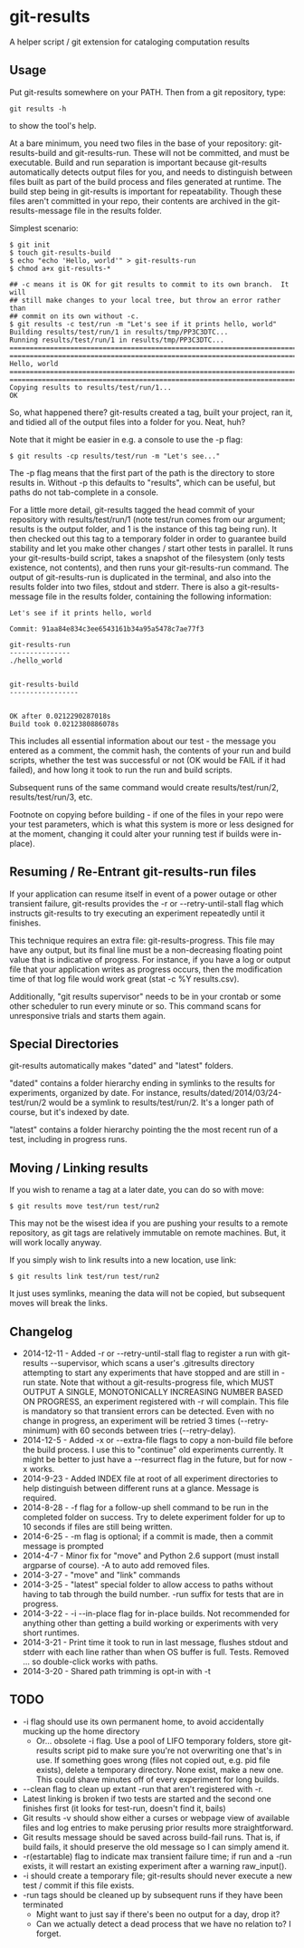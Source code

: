 git-results
===========

A helper script / git extension for cataloging computation results

Usage
-----

Put git-results somewhere on your PATH.  Then from a git repository, type:

    git results -h

to show the tool's help.

At a bare minimum, you need two files in the base of your repository:
git-results-build and git-results-run.  These will not be committed,
and must be executable.  Build and run separation is important because
git-results automatically detects output files for you, and needs to distinguish
between files built as part of the build process and files generated at runtime.
The build step being in git-results is important for repeatability.  Though
these files aren't committed in your repo, their contents are archived in the
git-results-message file in the results folder.

Simplest scenario:

    $ git init
    $ touch git-results-build
    $ echo "echo 'Hello, world'" > git-results-run
    $ chmod a+x git-results-*

    ## -c means it is OK for git results to commit to its own branch.  It will
    ## still make changes to your local tree, but throw an error rather than
    ## commit on its own without -c.
    $ git results -c test/run -m "Let's see if it prints hello, world"
    Building results/test/run/1 in results/tmp/PP3C3DTC...
    Running results/test/run/1 in results/tmp/PP3C3DTC...
    ================================================================================
    ================================================================================
    Hello, world
    ================================================================================
    ================================================================================
    Copying results to results/test/run/1...
    OK

So, what happened there?  git-results created a tag, built your project, ran it,
and tidied all of the output files into a folder for you.  Neat, huh?

Note that it might be easier in e.g. a console to use the -p flag:

    $ git results -cp results/test/run -m "Let's see..."

The -p flag means that the first part of the path is the directory to store
results in.  Without -p this defaults to "results", which can be useful, but
paths do not tab-complete in a console.

For a little more detail, git-results tagged the head commit of your repository
with results/test/run/1 (note test/run comes from our argument; results is the
output folder, and 1 is the instance of this tag being run).  It then checked
out this tag to a temporary folder in order to guarantee build stability and
let you make other changes / start other tests in parallel.  It runs your
git-results-build script, takes a snapshot of the filesystem (only tests
existence, not contents), and then runs your git-results-run command.  The
output of git-results-run is duplicated in the terminal, and also into the
results folder into two files, stdout and stderr.  There is also a
git-results-message file in the results folder, containing the following
information:

    Let's see if it prints hello, world

    Commit: 91aa84e834c3ee6543161b34a95a5478c7ae77f3

    git-results-run
    ---------------
    ./hello_world


    git-results-build
    -----------------


    OK after 0.0212290287018s
    Build took 0.0212380886078s

This includes all essential information about our test - the message you entered
as a comment, the commit hash, the contents of your run and build scripts,
whether the test was successful or not (OK would be FAIL if it had failed),
and how long it took to run the run and build scripts.

Subsequent runs of the same command would create results/test/run/2,
results/test/run/3, etc.

Footnote on copying before building - if one of the files
in your repo were your test parameters, which is what this system is more or
less designed for at the moment, changing it could alter your running test if
builds were in-place).


Resuming / Re-Entrant git-results-run files
-------------------------------------------

If your application can resume itself in event of a power outage or other transient
failure, git-results provides the -r or --retry-until-stall flag which instructs
git-results to try executing an experiment repeatedly until it finishes.

This technique requires an extra file: git-results-progress.  This file may have
any output, but its final line must be a non-decreasing floating point value that
is indicative of progress.  For instance, if you have a log or output file that
your application writes as progress occurs, then the modification time of that
log file would work great (stat -c %Y results.csv).

Additionally, "git results supervisor" needs to be in your crontab or some
other scheduler to run every minute or so.  This command scans for unresponsive
trials and starts them again.


Special Directories
-------------------

git-results automatically makes "dated" and "latest" folders.

"dated" contains
a folder hierarchy ending in symlinks to the results for experiments, organized
by date.  For instance, results/dated/2014/03/24-test/run/2 would be a symlink
to results/test/run/2.  It's a longer path of course, but it's indexed by date.

"latest" contains a folder hierarchy pointing the the most recent run of a test,
including in progress runs.


Moving / Linking results
------------------------
If you wish to rename a tag at a later date, you can do so with move:

    $ git results move test/run test/run2

This may not be the wisest idea if you are pushing your results to a remote repository, as git tags are relatively immutable on remote machines.  But, it will work locally anyway.

If you simply wish to link results into a new location, use link:

    $ git results link test/run test/run2

It just uses symlinks, meaning the data will not be copied, but subsequent moves will break the links.


Changelog
---------

* 2014-12-11 - Added -r or --retry-until-stall flag to register a run with
  git-results --supervisor, which scans a user's .gitresults directory attempting to
  start any experiments that have stopped and are still in -run state.  Note
  that without a git-results-progress file, which MUST OUTPUT A SINGLE,
  MONOTONICALLY INCREASING NUMBER BASED ON PROGRESS, an experiment registered
  with -r will complain.  This file is mandatory so that transient errors can
  be detected.  Even with no change in progress, an experiment will be retried
  3 times (--retry-minimum) with 60 seconds between tries (--retry-delay).
* 2014-12-5 - Added -x or --extra-file flags to copy a non-build file before the
  build process.  I use this to "continue" old experiments currently.  It might
  be better to just have a --resurrect flag in the future, but for now -x works.
* 2014-9-23 - Added INDEX file at root of all experiment directories to help
  distinguish between different runs at a glance.  Message is required.
* 2014-8-28 - -f flag for a follow-up shell command to be run in the completed
  folder on success.  Try to delete experiment folder for up to 10 seconds if
  files are still being written.
* 2014-6-25 - -m flag is optional; if a commit is made, then a commit message
  is prompted
* 2014-4-7 - Minor fix for "move" and Python 2.6 support (must install argparse of course).
  -A to auto add removed files.
* 2014-3-27 - "move" and "link" commands
* 2014-3-25 - "latest" special folder to allow access to paths without having
  to tab through the build number.  -run suffix for tests that are in progress.
* 2014-3-22 - -i --in-place flag for in-place builds.  Not recommended for
  anything other than getting a build working or experiments with very short
  runtimes.
* 2014-3-21 - Print time it took to run in last message, flushes stdout and
  stderr with each line rather than when OS buffer is full.  Tests.  Removed ...
  so double-click works with paths.
* 2014-3-20 - Shared path trimming is opt-in with -t


TODO
----

* -i flag should use its own permanent home, to avoid accidentally mucking up the home directory
  * Or... obsolete -i flag.  Use a pool of LIFO temporary folders, store git-results script pid to make sure you're not overwriting one that's in use.  If something goes wrong (files not copied out, e.g. pid file exists), delete a temporary directory.  None exist, make a new one.  This could shave minutes off of every experiment for long builds.
* --clean flag to clean up extant -run that aren't registered with -r.
* Latest linking is broken if two tests are started and the second one finishes
  first (it looks for test-run, doesn't find it, bails)
* Git results -v should show either a curses or webpage view of available files
  and log entries to make perusing prior results more straightforward.
* Git results message should be saved across build-fail runs.  That is, if build
  fails, it should preserve the old message so I can simply amend it.
* -r(estartable) flag to indicate max transient failure time; if run and a -run
  exists, it will restart an existing experiment after a warning raw_input().
* -i should create a temporary file; git-results should never execute a new
  test / commit if this file exists.
* -run tags should be cleaned up by subsequent runs if they have been terminated
    * Might want to just say if there's been no output for a day, drop it?
    * Can we actually detect a dead process that we have no relation to?  I forget.
